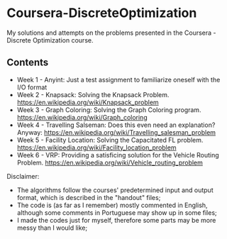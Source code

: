 # Coursera-DiscreteOptimization
My solutions and attempts on the problems presented in the Coursera - Discrete Optimization course.

## Contents
- Week 1 - Anyint: Just a test assignment to familiarize oneself with the I/O format
- Week 2 - Knapsack: Solving the Knapsack Problem. https://en.wikipedia.org/wiki/Knapsack_problem
- Week 3 - Graph Coloring: Solving the Graph Coloring program. https://en.wikipedia.org/wiki/Graph_coloring
- Week 4 - Travelling Salseman: Does this even need an explanation? Anyway: https://en.wikipedia.org/wiki/Travelling_salesman_problem
- Week 5 - Facility Location: Solving the Capacitated FL problem. https://en.wikipedia.org/wiki/Facility_location_problem
- Week 6 - VRP: Providing a satisficing solution for the Vehicle Routing Problem. https://en.wikipedia.org/wiki/Vehicle_routing_problem

Disclaimer:
- The algorithms follow the courses' predetermined input and output format, which is described in the "handout" files; 
- The code is (as far as I remember) mostly commented in English, although some comments in Portuguese may show up in some files;
- I made the codes just for myself, therefore some parts may be more messy than I would like;
